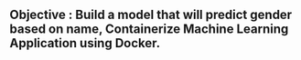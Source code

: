 ## Objective : Build a model that will predict gender based on name, Containerize Machine Learning Application using Docker.

